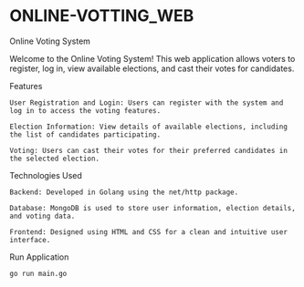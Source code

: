 # ONLINE-VOTTING_WEB
Online Voting System

Welcome to the Online Voting System! This web application allows voters to register, log in, view available elections, and cast their votes for candidates.

Features

    User Registration and Login: Users can register with the system and log in to access the voting features.

    Election Information: View details of available elections, including the list of candidates participating.

    Voting: Users can cast their votes for their preferred candidates in the selected election.

Technologies Used

    Backend: Developed in Golang using the net/http package.

    Database: MongoDB is used to store user information, election details, and voting data.

    Frontend: Designed using HTML and CSS for a clean and intuitive user interface.
    
Run Application

    go run main.go
    

